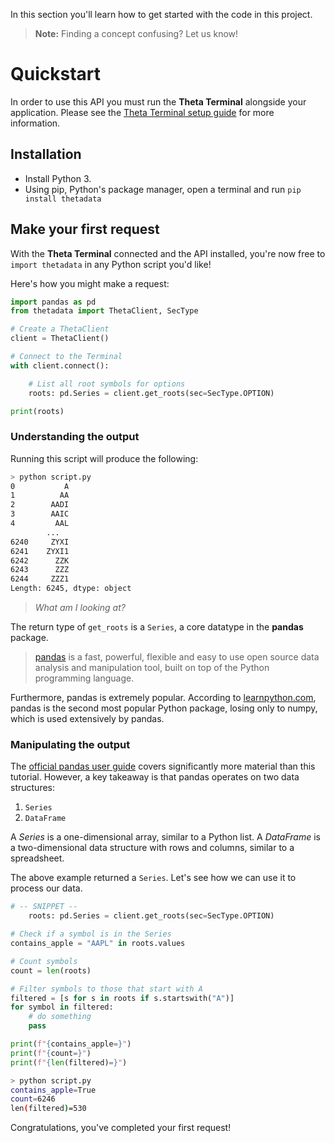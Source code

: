 In this section you'll learn how to get started with the code in this project.

> **Note:** Finding a concept confusing? Let us know!


# Quickstart
In order to use this API you must run the **Theta Terminal** alongside your application. Please see the [Theta Terminal setup guide](https://www.thetadata.net/terminal-setup) for more information.

## Installation

- Install Python 3.
- Using pip, Python's package manager, open a terminal and run
`pip install thetadata`

## Make your first request

With the **Theta Terminal** connected and the API installed, you're now free
to `import thetadata` in any Python script you'd like!

Here's how you might make a request:

```python
import pandas as pd
from thetadata import ThetaClient, SecType

# Create a ThetaClient
client = ThetaClient()

# Connect to the Terminal
with client.connect():

    # List all root symbols for options
    roots: pd.Series = client.get_roots(sec=SecType.OPTION)

print(roots)
```

### Understanding the output

Running this script will produce the following:

```bash
> python script.py
0           A
1          AA
2        AADI
3        AAIC
4         AAL
        ...  
6240     ZYXI
6241    ZYXI1
6242      ZZK
6243      ZZZ
6244     ZZZ1
Length: 6245, dtype: object
```
> *What am I looking at?*

The return type of `get_roots` is a `Series`, a core datatype in the **pandas** package.

> [pandas](https://pandas.pydata.org/) is a fast, powerful, flexible and easy to use open source data
> analysis and manipulation tool, built on top of the Python programming language.

Furthermore, pandas is extremely popular. According to [learnpython.com](https://learnpython.com/blog/most-popular-python-packages/), pandas is the second most popular Python package, losing only to numpy, which is used extensively by pandas.

### Manipulating the output

The [official pandas user guide](https://pandas.pydata.org/docs/user_guide/index.html)
covers significantly more material than this tutorial. However, a key takeaway is that
pandas operates on two data structures:

1. `Series`
2. `DataFrame`

A *Series* is a one-dimensional array, similar to a Python list. A *DataFrame* is a two-dimensional data structure with rows and columns, similar to a spreadsheet.

The above example returned a `Series`. Let's see how we can use it to process our data.

```python
# -- SNIPPET --
    roots: pd.Series = client.get_roots(sec=SecType.OPTION)

# Check if a symbol is in the Series
contains_apple = "AAPL" in roots.values

# Count symbols
count = len(roots)

# Filter symbols to those that start with A
filtered = [s for s in roots if s.startswith("A")]
for symbol in filtered:
    # do something
    pass

print(f"{contains_apple=}")
print(f"{count=}")
print(f"{len(filtered)=}")
```
```bash
> python script.py
contains_apple=True
count=6246
len(filtered)=530
```

Congratulations, you've completed your first request!
